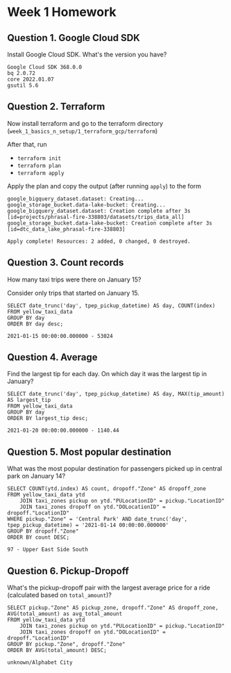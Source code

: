 # Week 1 Homework

## Question 1. Google Cloud SDK

Install Google Cloud SDK. What's the version you have?

```
Google Cloud SDK 368.0.0
bq 2.0.72
core 2022.01.07
gsutil 5.6
```

## Question 2. Terraform

Now install terraform and go to the terraform directory (`week_1_basics_n_setup/1_terraform_gcp/terraform`)

After that, run

* `terraform init`
* `terraform plan`
* `terraform apply`

Apply the plan and copy the output (after running `apply`) to the form

```
google_bigquery_dataset.dataset: Creating...
google_storage_bucket.data-lake-bucket: Creating...
google_bigquery_dataset.dataset: Creation complete after 3s [id=projects/phrasal-fire-338803/datasets/trips_data_all]
google_storage_bucket.data-lake-bucket: Creation complete after 3s [id=dtc_data_lake_phrasal-fire-338803]

Apply complete! Resources: 2 added, 0 changed, 0 destroyed.
```

## Question 3. Count records

How many taxi trips were there on January 15?

Consider only trips that started on January 15.

```
SELECT date_trunc('day', tpep_pickup_datetime) AS day, COUNT(index)
FROM yellow_taxi_data
GROUP BY day
ORDER BY day desc;
```

```
2021-01-15 00:00:00.000000 - 53024
```

## Question 4. Average

Find the largest tip for each day.
On which day it was the largest tip in January?

```
SELECT date_trunc('day', tpep_pickup_datetime) AS day, MAX(tip_amount) AS largest_tip
FROM yellow_taxi_data
GROUP BY day
ORDER BY largest_tip desc;
```

```
2021-01-20 00:00:00.000000 - 1140.44
```

## Question 5. Most popular destination

What was the most popular destination for passengers picked up
in central park on January 14?

```
SELECT COUNT(ytd.index) AS count, dropoff."Zone" AS dropoff_zone
FROM yellow_taxi_data ytd
    JOIN taxi_zones pickup on ytd."PULocationID" = pickup."LocationID"
    JOIN taxi_zones dropoff on ytd."DOLocationID" = dropoff."LocationID"
WHERE pickup."Zone" = 'Central Park' AND date_trunc('day', tpep_pickup_datetime) = '2021-01-14 00:00:00.000000'
GROUP BY dropoff."Zone"
ORDER BY count DESC;
```

```
97 - Upper East Side South
```

## Question 6. Pickup-Dropoff

What's the pickup-dropoff pair with the largest
average price for a ride (calculated based on `total_amount`)?

```
SELECT pickup."Zone" AS pickup_zone, dropoff."Zone" AS dropoff_zone, AVG(total_amount) as avg_total_amount
FROM yellow_taxi_data ytd
    JOIN taxi_zones pickup on ytd."PULocationID" = pickup."LocationID"
    JOIN taxi_zones dropoff on ytd."DOLocationID" = dropoff."LocationID"
GROUP BY pickup."Zone", dropoff."Zone"
ORDER BY AVG(total_amount) DESC;
```

```
unknown/Alphabet City
```
